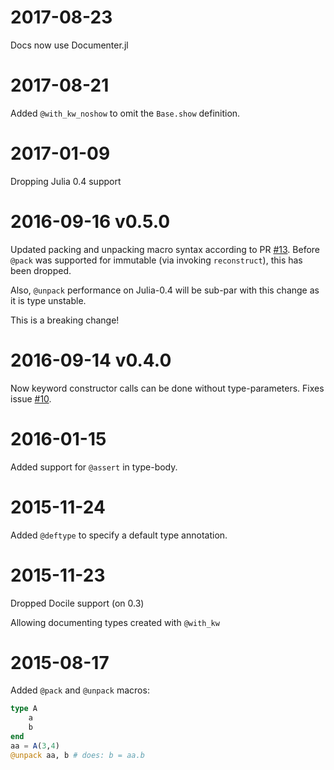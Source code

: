 # 2017-08-23

Docs now use Documenter.jl

# 2017-08-21

Added `@with_kw_noshow` to omit the `Base.show` definition.

# 2017-01-09

Dropping Julia 0.4 support

# 2016-09-16 v0.5.0

Updated packing and unpacking macro syntax according to PR
[#13](https://github.com/mauro3/Parameters.jl/pull/13).  Before
`@pack` was supported for immutable (via invoking `reconstruct`), this
has been dropped.

Also, `@unpack` performance on Julia-0.4 will be sub-par with this
change as it is type unstable.

This is a breaking change!

# 2016-09-14 v0.4.0

Now keyword constructor calls can be done without
type-parameters. Fixes issue [#10](https://github.com/mauro3/Parameters.jl/issues/10).

# 2016-01-15

Added support for `@assert` in type-body.

# 2015-11-24

Added `@deftype` to specify a default type annotation.

# 2015-11-23

Dropped Docile support (on 0.3)

Allowing documenting types created with `@with_kw`

# 2015-08-17

Added `@pack` and `@unpack` macros:

```julia
type A
    a
    b
end
aa = A(3,4)
@unpack aa, b # does: b = aa.b
```
